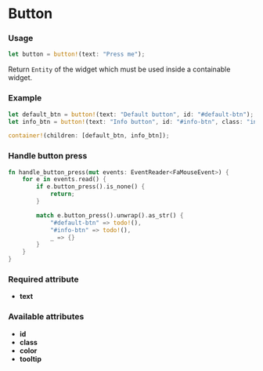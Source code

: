 # Button

### Usage
```rust
let button = button!(text: "Press me");
```
Return `Entity` of the widget which must be used inside a containable widget.

### Example
```rust
let default_btn = button!(text: "Default button", id: "#default-btn");
let info_btn = button!(text: "Info button", id: "#info-btn", class: "info");

container!(children: [default_btn, info_btn]);
```

### Handle button press
```rust
fn handle_button_press(mut events: EventReader<FaMouseEvent>) {
    for e in events.read() {
        if e.button_press().is_none() {
            return;
        }

        match e.button_press().unwrap().as_str() {
            "#default-btn" => todo!(),
            "#info-btn" => todo!(),
            _ => {}
        }
    }
}
```

### Required attribute
- **text**

### Available attributes
- **id**
- **class**
- **color**
- **tooltip**
